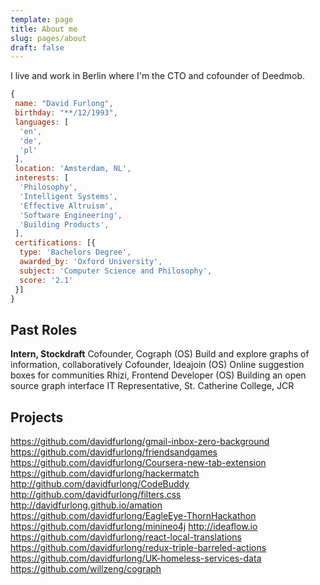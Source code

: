 ```yaml
---
template: page
title: About me
slug: pages/about
draft: false
---
```


I live and work in Berlin where I'm the CTO and cofounder of Deedmob.

```js
{
 name: "David Furlong",
 birthday: "**/12/1993",
 languages: [
  'en',
  'de',
  'pl'
 ],
 location: 'Amsterdam, NL',
 interests: [
  'Philosophy',
  'Intelligent Systems',
  'Effective Altruism',
  'Software Engineering',
  'Building Products',
 ],
 certifications: [{
  type: 'Bachelors Degree',
  awarded_by: 'Oxford University',
  subject: 'Computer Science and Philosophy',
  score: '2.1'
 }]
}
```

## Past Roles

**Intern, Stockdraft**
Cofounder, Cograph
(OS) Build and explore graphs of information, collaboratively
Cofounder, Ideajoin
(OS) Online suggestion boxes for communities
Rhizi, Frontend Developer
(OS) Building an open source graph interface
IT Representative, St. Catherine College, JCR

## Projects

https://github.com/davidfurlong/gmail-inbox-zero-background
https://github.com/davidfurlong/friendsandgames
https://github.com/davidfurlong/Coursera-new-tab-extension
https://github.com/davidfurlong/hackermatch
http://github.com/davidfurlong/CodeBuddy
http://github.com/davidfurlong/filters.css
http://davidfurlong.github.io/amation
https://github.com/davidfurlong/EagleEye-ThornHackathon
https://github.com/davidfurlong/minineo4j
http://ideaflow.io
https://github.com/davidfurlong/react-local-translations
https://github.com/davidfurlong/redux-triple-barreled-actions
https://github.com/davidfurlong/UK-homeless-services-data
https://github.com/willzeng/cograph
